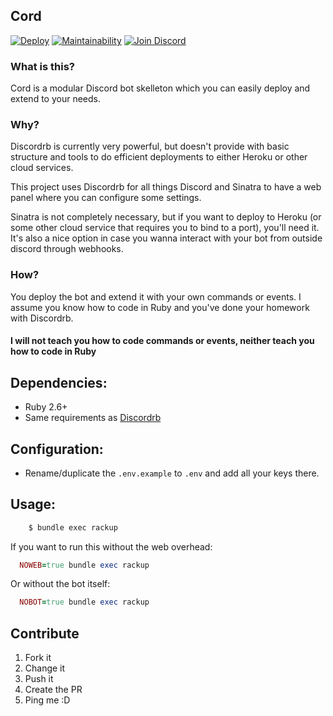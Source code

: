 Cord
--

[![Deploy](https://www.herokucdn.com/deploy/button.svg)](https://heroku.com/deploy?template=https://github.com/rojosinalma/cord/tree/master)
[![Maintainability](https://api.codeclimate.com/v1/badges/5ebae31dbb5232744a4b/maintainability)](https://codeclimate.com/github/rojosinalma/cord/maintainability)
[![Join Discord](https://img.shields.io/badge/discord-join-7289DA.svg)](https://discord.gg/p8nnyNh)

### What is this?

Cord is a modular Discord bot skelleton which you can easily deploy and extend to your needs.

### Why?

Discordrb is currently very powerful, but doesn't provide with basic structure and tools to do efficient deployments to either Heroku or other cloud services.

This project uses Discordrb for all things Discord and Sinatra to have a web panel where you can configure some settings.

Sinatra is not completely necessary, but if you want to deploy to Heroku (or some other cloud service that requires you to bind to a port), you'll need it. It's also a nice option in case you wanna interact with your bot from outside discord through webhooks.

### How?

You deploy the bot and extend it with your own commands or events. I assume you know how to code in Ruby and you've done your homework with Discordrb.

#### I will not teach you how to code commands or events, neither teach you how to code in Ruby

## Dependencies:

  * Ruby 2.6+
  * Same requirements as [Discordrb](https://github.com/meew0/discordrb)

## Configuration:

- Rename/duplicate the `.env.example` to `.env` and add all your keys there.

## Usage:

```bash
    $ bundle exec rackup
```

If you want to run this without the web overhead:

```ruby
  NOWEB=true bundle exec rackup
```

Or without the bot itself:

```ruby
  NOBOT=true bundle exec rackup
```

## Contribute

1. Fork it
2. Change it
3. Push it
4. Create the PR
5. Ping me :D


